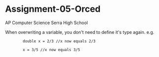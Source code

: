 # Assignment-05-Orced

AP Computer Science
Serra High School

When overwriting a variable, you don't need to define it's type again.
e.g. 

            double x = 2/3 //x now equals 2/3
            
            x = 3/5 //x now equals 3/5
